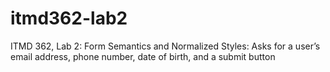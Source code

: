 # itmd362-lab2
 ITMD 362, Lab 2: Form Semantics and Normalized Styles: Asks for a user’s email address, phone number, date of birth, and a submit button
